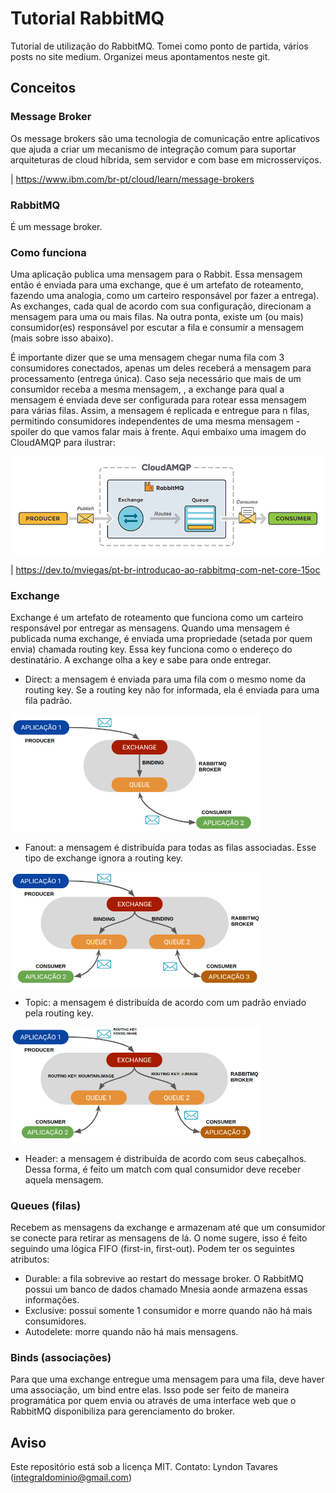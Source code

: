 # Tutorial RabbitMQ

Tutorial de utilização do RabbitMQ. Tomei como ponto de partida, vários posts no site medium. Organizei meus apontamentos neste git.

## Conceitos

### Message Broker

Os message brokers são uma tecnologia de comunicação entre aplicativos que ajuda a criar um mecanismo de integração comum para suportar arquiteturas de cloud híbrida, sem servidor e com base em microsserviços.

| <https://www.ibm.com/br-pt/cloud/learn/message-brokers>

### RabbitMQ

É um message broker.

### Como funciona

Uma aplicação publica uma mensagem para o Rabbit. Essa mensagem então é enviada para uma exchange, que é um artefato de roteamento, fazendo uma analogia, como um carteiro responsável por fazer a entrega). As exchanges, cada qual de acordo com sua configuração, direcionam a mensagem para uma ou mais filas. Na outra ponta, existe um (ou mais) consumidor(es) responsável por escutar a fila e consumir a mensagem (mais sobre isso abaixo).

É importante dizer que se uma mensagem chegar numa fila com 3 consumidores conectados, apenas um deles receberá a mensagem para processamento (entrega única). Caso seja necessário que mais de um consumidor receba a mesma mensagem, , a exchange para qual a mensagem é enviada deve ser configurada para rotear essa mensagem para várias filas. Assim, a mensagem é replicada e entregue para n filas, permitindo consumidores independentes de uma mesma mensagem - spoiler do que vamos falar mais à frente. Aqui embaixo uma imagem do CloudAMQP para ilustrar:

![](assets/rabbit.png)

| <https://dev.to/mviegas/pt-br-introducao-ao-rabbitmq-com-net-core-15oc>

### Exchange

Exchange é um artefato de roteamento que funciona como um carteiro responsável por entregar as mensagens. Quando uma mensagem é publicada numa exchange, é enviada uma propriedade (setada por quem envia) chamada routing key. Essa key funciona como o endereço do destinatário. A exchange olha a key e sabe para onde entregar.

* Direct: a mensagem é enviada para uma fila com o mesmo nome da routing key. Se a routing key não for informada, ela é enviada para uma fila padrão.

<img src="assets/direct.png" width="400">

* Fanout: a mensagem é distribuída para todas as filas associadas. Esse tipo de exchange ignora a routing key.

<img src="assets/fanout.png" width="400">

* Topic: a mensagem é distribuída de acordo com um padrão enviado pela routing key.

<img src="assets/topic.png" width="400">

* Header: a mensagem é distribuída de acordo com seus cabeçalhos. Dessa forma, é feito um match com qual consumidor deve receber aquela mensagem.

### Queues (filas)

Recebem as mensagens da exchange e armazenam até que um consumidor se conecte para retirar as mensagens de lá. O nome sugere, isso é feito seguindo uma lógica FIFO (first-in, first-out). Podem ter os seguintes atributos:

* Durable: a fila sobrevive ao restart do message broker. O RabbitMQ possui um banco de dados chamado Mnesia aonde armazena essas informações.
* Exclusive: possui somente 1 consumidor e morre quando não há mais consumidores.
* Autodelete: morre quando não há mais mensagens.

### Binds (associações)

Para que uma exchange entregue uma mensagem para uma fila, deve haver uma associação, um bind entre elas. Isso pode ser feito de maneira programática por quem envia ou através de uma interface web que o RabbitMQ disponibiliza para gerenciamento do broker.

## Aviso

Este repositório está sob a licença MIT. Contato: Lyndon Tavares (integraldominio@gmail.com)

